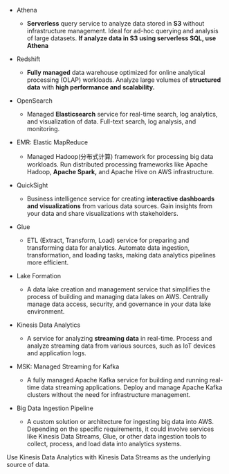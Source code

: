 
- Athena
	- **Serverless** query service to analyze data stored in **S3** without infrastructure management. Ideal for ad-hoc querying and analysis of large datasets. **If analyze data in S3 using serverless SQL, use Athena**

- Redshift
	- **Fully managed** data warehouse optimized for online analytical processing (OLAP) workloads. Analyze large volumes of **structured data** with **high performance and scalability.**

- OpenSearch
	- Managed **Elasticsearch** service for real-time search, log analytics, and visualization of data. Full-text search, log analysis, and monitoring.

- EMR: Elastic MapReduce
	- Managed Hadoop(分布式计算) framework for processing big data workloads. Run distributed processing frameworks like Apache Hadoop, **Apache Spark,** and Apache Hive on AWS infrastructure.

- QuickSight
	- Business intelligence service for creating **interactive dashboards and visualizations** from various data sources. Gain insights from your data and share visualizations with stakeholders.

- Glue
	- ETL (Extract, Transform, Load) service for preparing and transforming data for analytics. Automate data ingestion, transformation, and loading tasks, making data analytics pipelines more efficient.

- Lake Formation
	- A data lake creation and management service that simplifies the process of building and managing data lakes on AWS. Centrally manage data access, security, and governance in your data lake environment.

- Kinesis Data Analytics
	- A service for analyzing **streaming data** in real-time. Process and analyze streaming data from various sources, such as IoT devices and application logs.

- MSK: Managed Streaming for Kafka
	- A fully managed Apache Kafka service for building and running real-time data streaming applications. Deploy and manage Apache Kafka clusters without the need for infrastructure management.

- Big Data Ingestion Pipeline
	- A custom solution or architecture for ingesting big data into AWS. Depending on the specific requirements, it could involve services like Kinesis Data Streams, Glue, or other data ingestion tools to collect, process, and load data into analytics systems.


Use Kinesis Data Analytics with Kinesis Data Streams as the underlying source of data.
